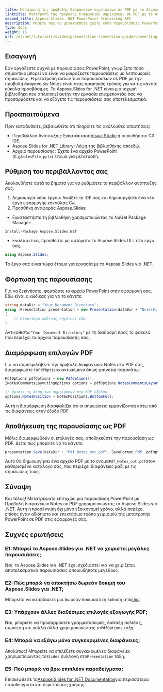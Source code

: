 ```yaml
---
title: Μετατροπή της προβολής διαφανειών σημειώσεων σε PDF με το Aspose.Slides για .NET
linktitle: Μετατροπή της προβολής διαφανειών σημειώσεων σε PDF με το Aspose.Slides για .NET
second_title: Aspose.Slides .NET PowerPoint Processing API
description: Μάθετε πώς να μετατρέπετε χωρίς κόπο παρουσιάσεις PowerPoint με το Notes Slide View σε μορφή PDF χρησιμοποιώντας το Aspose.Slides για .NET. Αυτός ο οδηγός περιλαμβάνει λεπτομερείς οδηγίες.
type: docs
weight: 15
url: /el/net/tutorials/slides/presentation-conversion-guide/converting-notes-slide-view-to-pdf/
---
```

## Εισαγωγή

Εάν εργάζεστε συχνά με παρουσιάσεις PowerPoint, γνωρίζετε πόσο σημαντικό μπορεί να είναι να μοιράζεστε παρουσιάσεις με λεπτομερείς σημειώσεις. Η μετατροπή αυτών των παρουσιάσεων σε PDF με την προβολή διαφανειών Notes είναι ένας πρακτικός τρόπος για να τις κάνετε εύκολα προσβάσιμες. Το Aspose.Slides for .NET είναι μια ισχυρή βιβλιοθήκη που απλοποιεί αυτήν την εργασία επιτρέποντάς σας να προσαρμόσετε και να εξάγετε τις παρουσιάσεις σας αποτελεσματικά.

## Προαπαιτούμενα

Πριν καταδυθείτε, βεβαιωθείτε ότι πληροίτε τις ακόλουθες απαιτήσεις:

-  Περιβάλλον Ανάπτυξης: Εγκατάσταση[Visual Studio](https://visualstudio.microsoft.com/) ή οποιοδήποτε C# IDE.
-  Aspose.Slides for .NET Library: Λήψη της βιβλιοθήκης από[εδώ](https://releases.aspose.com/slides/net/).
-  Αρχείο παρουσίασης: Έχετε ένα αρχείο PowerPoint (π.χ.`NotesFile.pptx`) έτοιμο για μετατροπή.

## Ρύθμιση του περιβάλλοντος σας

Ακολουθήστε αυτά τα βήματα για να ρυθμίσετε το περιβάλλον ανάπτυξής σας:

1. Δημιουργία νέου έργου: Ανοίξτε το IDE σας και δημιουργήστε ένα νέο έργο εφαρμογής κονσόλας C#.
2. Προσθήκη αναφοράς Aspose.Slides: 
- Εγκαταστήστε τη βιβλιοθήκη χρησιμοποιώντας το NuGet Package Manager:
 ```
 Install-Package Aspose.Slides.NET
 ```
- Εναλλακτικά, προσθέστε μη αυτόματα το Aspose.Slides DLL στο έργο σας.

```csharp
using Aspose.Slides;
```
Το έργο σας είναι τώρα έτοιμο για εργασία με το Aspose.Slides για .NET.

## Φόρτωση της παρουσίασης

Για να ξεκινήσετε, φορτώστε το αρχείο PowerPoint στην εφαρμογή σας. Εδώ είναι ο κώδικας για να το κάνετε:

```csharp
string dataDir = "Your Document Directory";
using (Presentation presentation = new Presentation(dataDir + "NotesFile.pptx"))
{
	// Περαιτέρω κώδικας πηγαίνει εδώ
}

```

 Αντικαθιστώ`"Your Document Directory"` με τη διαδρομή προς το φάκελο που περιέχει το αρχείο παρουσίασής σας.

## Διαμόρφωση επιλογών PDF

 Για να συμπεριλάβετε την προβολή διαφανειών Notes στο PDF σας, διαμορφώστε το`PdfOptions` αντικείμενο όπως φαίνεται παρακάτω:

```csharp
PdfOptions pdfOptions = new PdfOptions();
INotesCommentsLayoutingOptions options = pdfOptions.NotesCommentsLayouting;

// Ορίστε τη θέση των σημειώσεων στο PDF εξόδου
options.NotesPosition = NotesPositions.BottomFull;
```

Αυτή η διαμόρφωση διασφαλίζει ότι οι σημειώσεις εμφανίζονται κάτω από τις διαφάνειες στην έξοδο PDF.

## Αποθήκευση της παρουσίασης ως PDF

Μόλις διαμορφωθούν οι επιλογές σας, αποθηκεύστε την παρουσίαση ως PDF. Δείτε πώς μπορείτε να το κάνετε:

```csharp
presentation.Save(dataDir + "Pdf_Notes_out.pdf", SaveFormat.Pdf, pdfOptions);
```

 Αυτό θα δημιουργήσει ένα αρχείο PDF με το όνομα`Pdf_Notes_out.pdf`στον καθορισμένο κατάλογο σας, που περιέχει διαφάνειες μαζί με τις σημειώσεις τους.

## Σύναψη

Και τέλος! Μετατρέψατε επιτυχώς μια παρουσίαση PowerPoint με Προβολή διαφανειών Notes σε PDF χρησιμοποιώντας το Aspose.Slides για .NET. Αυτή η προσέγγιση όχι μόνο εξοικονομεί χρόνο, αλλά παρέχει επίσης έναν αξιόπιστο και επεκτάσιμο τρόπο χειρισμού της μετατροπής PowerPoint σε PDF στις εφαρμογές σας.

## Συχνές ερωτήσεις

### Ε1: Μπορεί το Aspose.Slides για .NET να χειριστεί μεγάλες παρουσιάσεις;
Ναι, το Aspose.Slides για .NET έχει σχεδιαστεί για να χειρίζεται αποτελεσματικά παρουσιάσεις οποιουδήποτε μεγέθους.

### Ε2: Πώς μπορώ να αποκτήσω δωρεάν δοκιμή του Aspose.Slides για .NET;
 Μπορείτε να κατεβάσετε μια δωρεάν δοκιμαστική έκδοση από[εδώ](https://releases.aspose.com/).

### Ε3: Υπάρχουν άλλες διαθέσιμες επιλογές εξαγωγής PDF;
 Ναι, μπορείτε να προσαρμόσετε γραμματοσειρές, διάταξη σελίδας, συμπίεση και πολλά άλλα χρησιμοποιώντας το`PdfOptions` τάξη.

### Ε4: Μπορώ να εξάγω μόνο συγκεκριμένες διαφάνειες;
 Απολύτως! Μπορείτε να επιλέξετε συγκεκριμένες διαφάνειες χρησιμοποιώντας το`Slides` συλλογή στο`Presentation` τάξη.

### Ε5: Πού μπορώ να βρω επιπλέον παραδείγματα;
 Επισκεφθείτε το[Aspose.Slides for .NET Documentation](https://reference.aspose.com/slides/net/)για περισσότερα παραδείγματα και περιπτώσεις χρήσης.